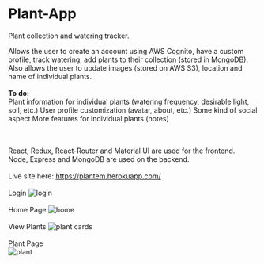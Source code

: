 # Plant-App
Plant collection and watering tracker.

Allows the user to create an account using AWS Cognito, have a custom profile, track watering, add plants to their collection (stored in MongoDB).<Br/>
Also allows the user to update images (stored on AWS S3), location and name of individual plants.
<Br/><Br/>
<b>To do:</b><Br/>
Plant information for individual plants (watering frequency, desirable light, soil, etc.)
User profile customization (avatar, about, etc.)
Some kind of social aspect
More features for individual plants (notes)

<Br/><Br/>
React, Redux, React-Router and Material UI are used for the frontend.<Br/>
Node, Express and MongoDB are used on the backend.
<BR/><br/>
Live site here: https://plantem.herokuapp.com/
<BR/><BR/>
Login
![login](https://dashboard-kitchen.s3.us-west-2.amazonaws.com/login.PNG)
<BR/><BR/>
Home Page
![home](https://dashboard-kitchen.s3.us-west-2.amazonaws.com/homePNG.PNG)
<BR/><BR/>
View Plants
![plant cards](https://dashboard-kitchen.s3.us-west-2.amazonaws.com/plantcards.PNG)
<BR/><BR/>
Plant Page<BR/>
![plant](https://dashboard-kitchen.s3.us-west-2.amazonaws.com/plant.PNG)
